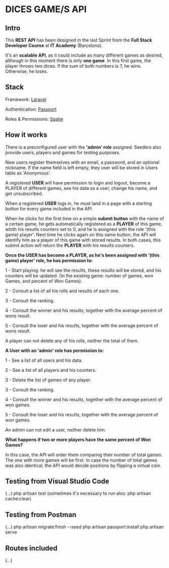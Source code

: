 # DICES GAME/S API

## Intro

This **REST API** has been designed in the last Sprint from the **Full Stack Developer Course** at **IT Academy** (Barcelona).

It's an **scalable API**, as it could include as many different games as desired, although in this moment there is only **one game**.
In this first game, the player throws two dices. If the sum of both numbers is 7, he wins. Otherwise, he loses.

## Stack

Framework: [Laravel](https://laravel.com/)

Authentication: [Passport](https://laravel.com/docs/10.x/passport)

Roles & Permissions: [Spatie](https://spatie.be/)

## How it works

There is a preconfigured user with the **'admin' role** assigned. Seeders also provide users, players and games for testing purposes.

New users register themselves with an email, a password, and an optional nickname. If the name field is left empty, they user will be stored 
in Users table as 'Anonymous'.

A registered **USER** will have permission to login and logout, become a PLAYER of different games, see his data as a user, change his name, and get unsubscribed.

When a registered **USER** logs in, he must land in a page with a starting button for every game included in the API.

When he clicks for the first time on a simple **submit button** with the name of a certain game, he gets automatically 
registered as a **PLAYER** of this game, whith his results counters set to 0, and he is assigned with the role '(this game) player'.
Next time he clicks again on this same button, the API will identify him as a player of this game with stored results.
In both cases, this submit action will return the **PLAYER** with his results counters.

**Once the USER has become a PLAYER, as he's been assigned with '(this game) player' role, he has permission to:**

1 - Start playing: he will see the results, these results will be stored, and his counters will be updated. 
(In the existing game: number of games, won Games, and percent of Won Games).

2 - Consult a list of all his rolls and results of each one.

3 - Consult the ranking.

4 - Consult the winner and his results, together with the average percent of wons result.

5 - Consult the loser and his results, together with the average percent of wons result.

A player can not delete any of his rolls, neither the total of them.

**A User with an **'admin' role** has permission to:**

1 - See a list of all users and his data.

2 - See a list of all players and his counters.

3 - Delete the list of games of any player.

3 - Consult the ranking.

4 - Consult the winner and his results, together with the average percent of won games.  

5 - Consult the loser and his results, together with the average percent of won games.

An admin can not edit a user, neither delete him.

**What happens if two or more players have the same percent of Won Games?**

In this case, the API will order them comparing their number of total games. The one with more games will be first. 
In case the number of total games was also identical, the API would decide positions by flipping a virtual coin. 

## Testing from Visual Studio Code
(...)
php artisan test
(sometimes it's necessary to run also:
php artisan cache:clear)

## Testing from Postman
(...)
php artisan migrate:fresh --seed
php artisan passport:install
php artisan serve

## Routes included

(...)
